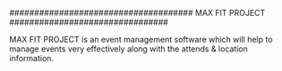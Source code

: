 #####################################    MAX FIT PROJECT    ################################

MAX FIT PROJECT is an event management software which will help  to manage events very effectively along with the attends & location information.